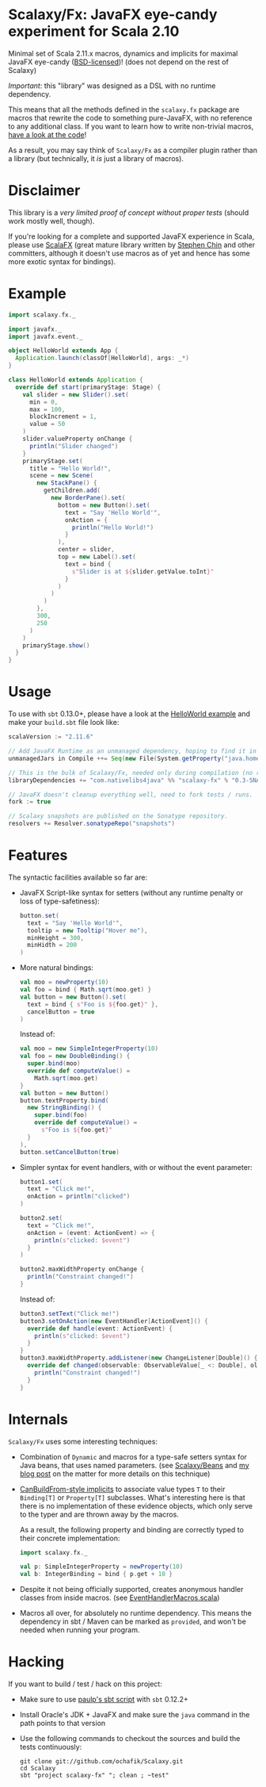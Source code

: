 # Scalaxy/Fx: JavaFX eye-candy experiment for Scala 2.10

Minimal set of Scala 2.11.x macros, dynamics and implicits for maximal JavaFX eye-candy ([BSD-licensed](https://github.com/ochafik/Scalaxy/blob/master/LICENSE))!
(does not depend on the rest of Scalaxy)

_Important_: this "library" was designed as a DSL with no runtime dependency.

This means that all the methods defined in the `scalaxy.fx` package are macros that rewrite the code to something pure-JavaFX, with no reference to any additional class. If you want to learn how to write non-trivial macros, [have a look at the code](https://github.com/ochafik/Scalaxy/tree/master/Fx/Macros/src/main/scala/scalaxy/fx)!

As a result, you may say think of `Scalaxy/Fx` as a compiler plugin rather than a library (but technically, it *is* just a library of macros).

# Disclaimer

This library is a _very limited proof of concept without proper tests_ (should work mostly well, though).

If you're looking for a complete and supported JavaFX experience in Scala, please use [ScalaFX](http://code.google.com/p/scalafx/) (great mature library written by [Stephen Chin](https://twitter.com/steveonjava/) and other committers, although it doesn't use macros as of yet and hence has some more exotic syntax for bindings).

# Example

```scala
import scalaxy.fx._

import javafx._
import javafx.event._

object HelloWorld extends App {
  Application.launch(classOf[HelloWorld], args: _*)
}

class HelloWorld extends Application {
  override def start(primaryStage: Stage) {
    val slider = new Slider().set(
      min = 0,
      max = 100,
      blockIncrement = 1,
      value = 50
    )
    slider.valueProperty onChange {
      println("Slider changed")
    }
    primaryStage.set(
      title = "Hello World!",
      scene = new Scene(
        new StackPane() {
          getChildren.add(
            new BorderPane().set(
              bottom = new Button().set(
                text = "Say 'Hello World'",
                onAction = {
                  println("Hello World!")
                }
              ),
              center = slider,
              top = new Label().set(
                text = bind {
                  s"Slider is at ${slider.getValue.toInt}"
                }
              )
            )
          )
        },
        300,
        250
      )
    )
    primaryStage.show()
  }
}
```

# Usage

To use with `sbt` 0.13.0+, please have a look at the [HelloWorld example](https://github.com/ochafik/Scalaxy/blob/master/Fx/Example) and make your `build.sbt` file look like:

```scala
scalaVersion := "2.11.6"

// Add JavaFX Runtime as an unmanaged dependency, hoping to find it in the JRE's library folder.
unmanagedJars in Compile ++= Seq(new File(System.getProperty("java.home")) / "lib" / "jfxrt.jar")

// This is the bulk of Scalaxy/Fx, needed only during compilation (no runtime dependency here).
libraryDependencies += "com.nativelibs4java" %% "scalaxy-fx" % "0.3-SNAPSHOT" % "provided"

// JavaFX doesn't cleanup everything well, need to fork tests / runs.
fork := true

// Scalaxy snapshots are published on the Sonatype repository.
resolvers += Resolver.sonatypeRepo("snapshots")
```

# Features

The syntactic facilities available so far are:
- JavaFX Script-like syntax for setters (without any runtime penalty or loss of type-safetiness):

    ```scala
    button.set(
      text = "Say 'Hello World'",
      tooltip = new Tooltip("Hover me"),
      minHeight = 300,
      minHidth = 200
    )
    ```

- More natural bindings:

    ```scala
    val moo = newProperty(10)
    val foo = bind { Math.sqrt(moo.get) }
    val button = new Button().set(
      text = bind { s"Foo is ${foo.get}" },
      cancelButton = true
    )
    ```

  Instead of:

    ```scala
    val moo = new SimpleIntegerProperty(10)
    val foo = new DoubleBinding() {
      super.bind(moo)
      override def computeValue() =
        Math.sqrt(moo.get)
    }
    val button = new Button()
    button.textProperty.bind(
      new StringBinding() {
        super.bind(foo)
        override def computeValue() =
          s"Foo is ${foo.get}"
      }
    ),
    button.setCancelButton(true)
    ```

- Simpler syntax for event handlers, with or without the event parameter:

    ```scala
    button1.set(
      text = "Click me!",
      onAction = println("clicked")
    )

    button2.set(
      text = "Click me!",
      onAction = (event: ActionEvent) => {
        println(s"clicked: $event")
      }
    )

    button2.maxWidthProperty onChange {
      println("Constraint changed!")
    }
    ```

  Instead of:

    ```scala
    button3.setText("Click me!")
    button3.setOnAction(new EventHandler[ActionEvent]() {
      override def handle(event: ActionEvent) {
        println(s"clicked: $event")
      }
    }
    button3.maxWidthProperty.addListener(new ChangeListener[Double]() {
      override def changed(observable: ObservableValue[_ <: Double], oldValue: Double, newValue: Double) {
        println("Constraint changed!")
      }
    }
    ```

# Internals

`Scalaxy/Fx` uses some interesting techniques:
- Combination of `Dynamic` and macros for a type-safe setters syntax for Java beans, that uses named parameters.
  (see [Scalaxy/Beans](https://github.com/ochafik/Scalaxy/tree/master/Beans) and [my blog post](http://ochafik.com/blog/?p=803) on the matter for more details on this technique)
- [CanBuildFrom-style implicits](https://github.com/ochafik/Scalaxy/blob/master/Fx/Macros/src/main/scala/scalaxy/fx/GenericTypes.scala) to associate value types `T` to their `Binding[T]` or `Property[T]` subclasses.
  What's interesting here is that there is no implementation of these evidence objects, which only serve to the typer and are thrown away by the macros.

  As a result, the following property and binding are correctly typed to their concrete implementation:

    ```scala
    import scalaxy.fx._

    val p: SimpleIntegerProperty = newProperty(10)
    val b: IntegerBinding = bind { p.get + 10 }
    ```

- Despite it not being officially supported, creates anonymous handler classes from inside macros.
  (see [EventHandlerMacros.scala](https://github.com/ochafik/Scalaxy/blob/master/Fx/Macros/src/main/scala/scalaxy/fx/impl/EventHandlerMacros.scala))
- Macros all over, for absolutely no runtime dependency. This means the dependency in sbt / Maven can be marked as `provided`, and won't be needed when running your program.

# Hacking

If you want to build / test / hack on this project:
- Make sure to use [paulp's sbt script](https://github.com/paulp/sbt-extras) with `sbt` 0.12.2+
- Install Oracle's JDK + JavaFX and make sure the `java` command in the path points to that version
- Use the following commands to checkout the sources and build the tests continuously:

    ```
    git clone git://github.com/ochafik/Scalaxy.git
    cd Scalaxy
    sbt "project scalaxy-fx" "; clean ; ~test"
    ```

